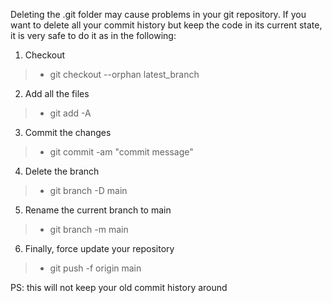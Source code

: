 Deleting the .git folder may cause problems in your git repository. 
If you want to delete all your commit history but keep the code in its current state, it is very safe to do it as in the following:

1. Checkout

> - git checkout --orphan latest_branch

2. Add all the files

> - git add -A

3. Commit the changes

> - git commit -am "commit message"

4. Delete the branch

> - git branch -D main

5. Rename the current branch to main

> - git branch -m main

6. Finally, force update your repository

> - git push -f origin main

PS: this will not keep your old commit history around
